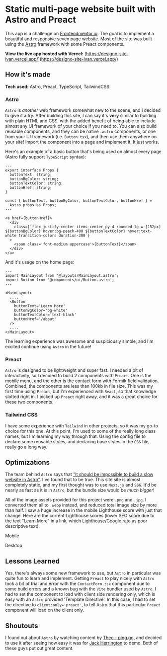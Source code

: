 # Static multi-page website built with Astro and Preact

This app is a challenge on [Frontendmentor.io](https://www.frontendmentor.io/challenges/designo-multipage-website-G48K6rfUT). The goal is to implement a beautiful and responsive seven page website. Most of the site was built using the [Astro](https://Astro.build) framework with some Preact components.

**View the live app hosted with Vercel:** [https://designo-site-ivan.vercel.app/](https://designo-site-ivan.vercel.app/)

## How it's made

**Tech used:** Astro, Preact, TypeScript, TailwindCSS

### **Astro**

`Astro` is _another_ web framework somewhat new to the scene, and I decided to give it a try. After building this site, I can say it's **very** similar to building with plain HTML and CSS, with the added benefit of being able to include almost any UI framework of your choice if you need to. You can also build reusable components, and they can be native `.astro` components, or one from your UI framework (i.e. `Button.tsx`), and then use them anywhere on your site! Import the component into a page and implement it. It just works.

Here's an example of a basic button that's being used on almost every page (Astro fully support `TypeScript` syntax):

```astro
---
export interface Props {
  buttonText: string;
  buttonBgColor: string;
  buttonTextColor: string;
  buttonHref: string;
}

const { buttonText, buttonBgColor, buttonTextColor, buttonHref } =
  Astro.props as Props;
---

<a href={buttonHref}>
  <div
    class={`flex justify-center items-center py-4 rounded-lg w-[152px] ${buttonBgColor} hover:bg-peach-400 ${buttonTextColor} hover:text-white transition-colors duration-300`}
  >
    <span class='font-medium uppercase'>{buttonText}</span>
  </div>
</a>
```

And it's usage on the home page:

```astro
---
import MainLayout from '@layouts/MainLayout.astro';
import Button from '@components/ui/Button.astro';
---

<MainLayout>
  ....
  <Button
    buttonText='Learn More'
    buttonBgColor='bg-white'
    buttonTextColor='text-black'
    buttonHref='/about'
  />
  ....
</MainLayout>
```

The learning experience was awesome and suspiciously simple, and I'm excited continue using `Astro` in the future!

### **Preact**

`Astro` is designed to be lightweight and super fast. I needed a bit of interactivity, so I decided to build 2 components with `Preact`. One is the mobile menu, and the other is the contact form with Formik field validation. Combined, the components are less than 100kb in file size. This was my first time using `Preact`, but I'm experienced with `React`, so that knowledge slotted right in. I picked up `Preact` right away, and it was a great choice for these two components.

### **Tailwind CSS**

I have some experience with `Tailwind` in other projects, so it was my go-to choice for this one. At this point, I'm used to some of the really long class names, but I'm learning my way through that. Using the config file to declare some reusable styles, and declaring base styles in the `CSS` file, really go a long way.

## Optimizations

The team behind `Astro` says that ["It should be impossible to build a slow website in Astro"](https://docs.astro.build/en/concepts/why-astro/#fast-by-default). I've found that to be true. This site site is almost completely static, and my first thought was to use `Next.js` and `SSG`. It'd be nearly as fast as it is in `Astro`, but the bundle size would be _much bigger_!

All of the image assets provided for this project were `.png` and `.jpg`. I converted them all to `.webp` instead, and reduced total image size by more than half. I saw a huge increase in the mobile Lighthouse score with just that change. Here are the current Lighthouse scores (lower SEO score due to the text "Learn More" in a link, which Lighthouse/Google rate as poor descriptive text):

Mobile

Desktop

## Lessons Learned

Yes, there's always some new framework to use, but `Astro` in particular was quite fun to learn and implement. Getting `Preact` to play nicely with `Astro` took a bit of trial and error with the `ContactForm.tsx` component due to some build errors and a known bug with the `Vite` bundler used by `Astro`. I had to set the component to load with client side rendering only, which is easy with an `Astro` provided 'Template Directive'. In this case, I had to set the directive to `client:only='preact'`, to tell Astro that this particular `Preact` component will load on the client only.

## Shoutouts

I found out about `Astro` by watching content by [Theo - ping.gg](https://twitter.com/t3dotgg), and decided to use it after seeing how easy it was for [Jack Herrington](https://www.youtube.com/c/jackherrington) to demo. Both of these guys put out great content.
